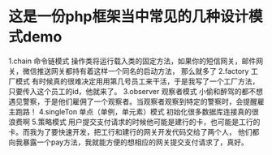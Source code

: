 # 这是一份php框架当中常见的几种设计模式demo
1.chain 命令链模式
  操作类将运行载入类的固定方法，如果你的短信网关，邮件网关，微信推送网关都持有着这样一个同名的启动方法，
那么就多了
2.factory 工厂模式
  有时候真的很难决定用用第几号员工来干活，于是我写了一个工厂方法，只要传入这个员工的id，他就来了。
3.observer 观察者模式
  小偷和醉驾的都不想遇见警察，于是他们雇佣了一个观察者。当观察者观察到特定的警察时，会提醒雇主跑路！
4.singleTon 单点（单例，单元素）模式
  初始化很多数据库连接真的很浪费啊
5.策略模式
  用户提交支付请求的时候他可能是建行的卡，也可能是工行的卡。而我为了要快速开发，把工行和建行的网关开发代码交给了两个人，
他们都向我暴露一个pay方法，我就能方便的想相应的网关提交支付请求了，真好。
